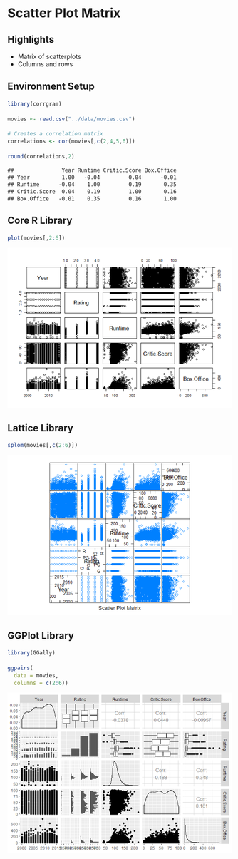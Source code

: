# Scatter Plot Matrix

## Highlights

* Matrix of scatterplots
* Columns and rows


## Environment Setup

``` r
library(corrgram)

movies <- read.csv("../data/movies.csv")

# Creates a correlation matrix
correlations <- cor(movies[,c(2,4,5,6)])

round(correlations,2)
```

    ##               Year Runtime Critic.Score Box.Office
    ## Year          1.00   -0.04         0.04      -0.01
    ## Runtime      -0.04    1.00         0.19       0.35
    ## Critic.Score  0.04    0.19         1.00       0.16
    ## Box.Office   -0.01    0.35         0.16       1.00
## Core R Library

``` r
plot(movies[,2:6])
```

![](../../images/statistics/scatter_plot_matrix_1.png)


## Lattice Library

``` r
splom(movies[,c(2:6)])
```

![](../../images/statistics/scatter_plot_matrix_2.png)

## GGPlot Library

``` r
library(GGally)

ggpairs(
  data = movies,
  columns = c(2:6))
```

![](../../images/statistics/scatter_plot_matrix_3.png)
